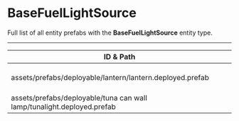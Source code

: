# BaseFuelLightSource
Full list of all <Badge type="warning" text="2"/> entity prefabs with the **BaseFuelLightSource** entity type.

---
| ID & Path |
| --- |
| <a href="#4027991414"><Badge id="4027991414" type="tip" text="#"/></a> <Badge type="tip" text="4027991414"/> <Badge type="info" text="Poolable"/> <Badge type="info" text="GroundWatch"/> <Badge type="info" text="DestroyOnGroundMissing"/> <Badge type="info" text="Deployable"/> <Badge type="info" text="EntityFlag_Toggle"/> <Badge type="info" text="Construction"/> <Badge type="info" text="DeployableDecay"/> <br> assets/prefabs/deployable/lantern/lantern.deployed.prefab |
| <a href="#1392608348"><Badge id="1392608348" type="tip" text="#"/></a> <Badge type="tip" text="1392608348"/> <Badge type="info" text="Poolable"/> <Badge type="info" text="GroundWatch"/> <Badge type="info" text="DestroyOnGroundMissing"/> <Badge type="info" text="Deployable"/> <Badge type="info" text="EntityFlag_Toggle"/> <Badge type="info" text="Construction"/> <Badge type="info" text="DeployableDecay"/> <Badge type="info" text="RealmedRemove"/> <Badge type="info" text="SoundPlayer"/> <Badge type="info" text="Gibbable"/> <br> assets/prefabs/deployable/tuna can wall lamp/tunalight.deployed.prefab |
